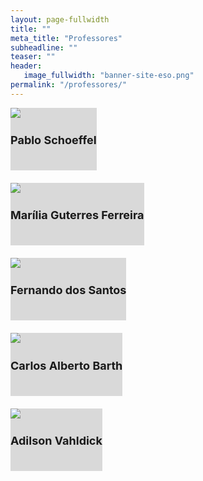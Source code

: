 ```yaml
---
layout: page-fullwidth
title: ""
meta_title: "Professores"
subheadline: ""
teaser: ""
header:
   image_fullwidth: "banner-site-eso.png"
permalink: "/professores/"
---
```


<div class="row text-center">
  <div class="small-12 medium-4 columns">
    <div class="card-container1" style="background-color: #D9D9D9; cursor: pointer; padding-bottom: 20px; margin-bottom: 20px;">
      <a href="/professores/pablo-schoeffel/" style="text-decoration: none; color: inherit;">
      <img class="img-responsive" src="{{site.urlimg}}foto-professor-pablo.jpg"/>
      <div class="card-body">
        <h3 style="text-align: center; font-size: 18px"><b>Pablo Schoeffel</b></h3>
        </div>
      </a>
    </div>
  </div>

  <div class="small-12 medium-4 columns">
    <div class="card-container2" style="background-color: #D9D9D9; cursor: pointer; padding-bottom: 20px; margin-bottom: 20px;">
      <a href="/professores/marilia-guterres-ferreira/" style="text-decoration: none; color: inherit;">
      <img class="img-responsive" src="{{site.urlimg}}foto-professora-marilia.png"/>
      <div class="card-body">
        <h3 style="text-align: center; font-size: 18px"><b>Marília Guterres Ferreira</b></h3>
        </div>
      </a>
    </div>
  </div>

  <div class="small-12 medium-4 columns">
    <div class="card-container3" style="background-color: #D9D9D9; cursor: pointer; padding-bottom: 20px; margin-bottom: 20px;">
      <a href="/professores/fernando-santos/" style="text-decoration: none; color: inherit;">
      <img class="img-responsive" src="{{site.urlimg}}foto-professor-fernando.png"/>
      <div class="card-body">
        <h3 style="text-align: center; font-size: 18px"><b>Fernando dos Santos</b></h3>
        </div>
      </a>
    </div>
  </div>

  <div class="small-12 medium-4 columns">
    <div class="card-container3" style="background-color: #D9D9D9; cursor: pointer; padding-bottom: 20px; margin-bottom: 20px;">
      <a href="/professores/carlos-barth/" style="text-decoration: none; color: inherit;">
      <img class="img-responsive" src="{{site.urlimg}}foto-professor-carlos-barth.jpg"/>
      <div class="card-body">
        <h3 style="text-align: center; font-size: 18px"><b>Carlos Alberto Barth</b></h3>
        </div>
      </a>
    </div>
  </div>

  <div class="small-12 medium-4 columns">
    <div class="card-container3" style="background-color: #D9D9D9; cursor: pointer; padding-bottom: 20px; margin-bottom: 20px;">
      <a href="/professores/adilson-vahldick/" style="text-decoration: none; color: inherit;">
      <img class="img-responsive" src="{{site.urlimg}}foto-professor-adilson.png"/>
      <div class="card-body">
        <h3 style="text-align: center; font-size: 18px"><b>Adilson Vahldick</b></h3>
        </div>
      </a>
    </div>
  </div>
</div>
